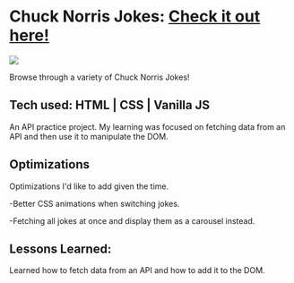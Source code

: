 # Chuck Norris Jokes: <a href="https://chuckmemes.netlify.app/" target="_blank">Check it out here!</a>
<a href="https://chuckmemes.netlify.app/" target="_blank"><img src="https://i.giphy.com/media/30YFsm6ZjL4zBEYqyG/giphy.webp" /></a>

Browse through a variety of Chuck Norris Jokes!

## Tech used: HTML | CSS | Vanilla JS

An API practice project. My learning was focused on fetching data from an API and then use it to manipulate the DOM.

## Optimizations

Optimizations I'd like to add given the time.

-Better CSS animations when switching jokes.

-Fetching all jokes at once and display them as a carousel instead.


## Lessons Learned:

Learned how to fetch data from an API and how to add it to the DOM.